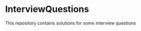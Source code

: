 InterviewQuestions
==================

This repository contains solutions for some interview questions
